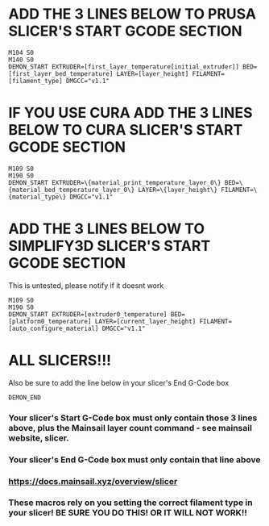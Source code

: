 # ADD THE 3 LINES BELOW TO PRUSA SLICER'S START GCODE SECTION
```
M104 S0
M140 S0
DEMON_START EXTRUDER=[first_layer_temperature[initial_extruder]] BED=[first_layer_bed_temperature] LAYER=[layer_height] FILAMENT=[filament_type] DMGCC="v1.1"
```


# IF YOU USE CURA ADD THE 3 LINES BELOW TO CURA SLICER'S START GCODE SECTION
```
M109 S0
M190 S0
DEMON_START EXTRUDER=\{material_print_temperature_layer_0\} BED=\{material_bed_temperature_layer_0\} LAYER=\{layer_height\} FILAMENT=\{material_type\} DMGCC="v1.1"
```

# ADD THE 3 LINES BELOW TO SIMPLIFY3D SLICER'S START GCODE SECTION
This is untested, please notify if it doesnt work

```
M109 S0
M190 S0
DEMON_START EXTRUDER=[extruder0_temperature] BED=[platform0_temperature] LAYER=[current_layer_height] FILAMENT=[auto_configure_material] DMGCC="v1.1"
```

# ALL SLICERS!!!


Also be sure to add the line below in your slicer's End G-Code box
```
DEMON_END
```

### Your slicer's Start G-Code box must only contain those 3 lines above, plus the Mainsail layer count command - see mainsail website, slicer.
### Your slicer's End G-Code box must only contain that line above
### https://docs.mainsail.xyz/overview/slicer


### These macros rely on you setting the correct filament type in your slicer! BE SURE YOU DO THIS! OR IT WILL NOT WORK!!
